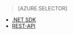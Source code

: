 ﻿> [AZURE.SELECTOR]
- [.NET SDK](media-services-dotnet-connect_programmatically.md)
- [REST-API](media-services-rest-connect_programmatically.md)

<!--HONumber=47-->
